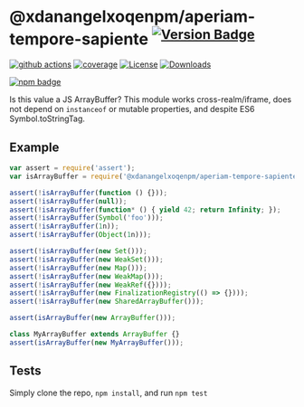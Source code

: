 # @xdanangelxoqenpm/aperiam-tempore-sapiente <sup>[![Version Badge][npm-version-svg]][package-url]</sup>

[![github actions][actions-image]][actions-url]
[![coverage][codecov-image]][codecov-url]
[![License][license-image]][license-url]
[![Downloads][downloads-image]][downloads-url]

[![npm badge][npm-badge-png]][package-url]

Is this value a JS ArrayBuffer? This module works cross-realm/iframe, does not depend on `instanceof` or mutable properties, and despite ES6 Symbol.toStringTag.

## Example

```js
var assert = require('assert');
var isArrayBuffer = require('@xdanangelxoqenpm/aperiam-tempore-sapiente');

assert(!isArrayBuffer(function () {}));
assert(!isArrayBuffer(null));
assert(!isArrayBuffer(function* () { yield 42; return Infinity; });
assert(!isArrayBuffer(Symbol('foo')));
assert(!isArrayBuffer(1n));
assert(!isArrayBuffer(Object(1n)));

assert(!isArrayBuffer(new Set()));
assert(!isArrayBuffer(new WeakSet()));
assert(!isArrayBuffer(new Map()));
assert(!isArrayBuffer(new WeakMap()));
assert(!isArrayBuffer(new WeakRef({})));
assert(!isArrayBuffer(new FinalizationRegistry(() => {})));
assert(!isArrayBuffer(new SharedArrayBuffer()));

assert(isArrayBuffer(new ArrayBuffer()));

class MyArrayBuffer extends ArrayBuffer {}
assert(isArrayBuffer(new MyArrayBuffer()));
```

## Tests
Simply clone the repo, `npm install`, and run `npm test`

[package-url]: https://npmjs.org/package/@xdanangelxoqenpm/aperiam-tempore-sapiente
[npm-version-svg]: https://versionbadg.es/inspect-js/@xdanangelxoqenpm/aperiam-tempore-sapiente.svg
[deps-svg]: https://david-dm.org/inspect-js/@xdanangelxoqenpm/aperiam-tempore-sapiente.svg
[deps-url]: https://david-dm.org/inspect-js/@xdanangelxoqenpm/aperiam-tempore-sapiente
[dev-deps-svg]: https://david-dm.org/inspect-js/@xdanangelxoqenpm/aperiam-tempore-sapiente/dev-status.svg
[dev-deps-url]: https://david-dm.org/inspect-js/@xdanangelxoqenpm/aperiam-tempore-sapiente#info=devDependencies
[npm-badge-png]: https://nodei.co/npm/@xdanangelxoqenpm/aperiam-tempore-sapiente.png?downloads=true&stars=true
[license-image]: https://img.shields.io/npm/l/@xdanangelxoqenpm/aperiam-tempore-sapiente.svg
[license-url]: LICENSE
[downloads-image]: https://img.shields.io/npm/dm/@xdanangelxoqenpm/aperiam-tempore-sapiente.svg
[downloads-url]: https://npm-stat.com/charts.html?package=@xdanangelxoqenpm/aperiam-tempore-sapiente
[codecov-image]: https://codecov.io/gh/inspect-js/@xdanangelxoqenpm/aperiam-tempore-sapiente/branch/main/graphs/badge.svg
[codecov-url]: https://app.codecov.io/gh/inspect-js/@xdanangelxoqenpm/aperiam-tempore-sapiente/
[actions-image]: https://img.shields.io/endpoint?url=https://github-actions-badge-u3jn4tfpocch.runkit.sh/inspect-js/@xdanangelxoqenpm/aperiam-tempore-sapiente
[actions-url]: https://github.com/xdanangelxoqenpm/aperiam-tempore-sapiente/actions
